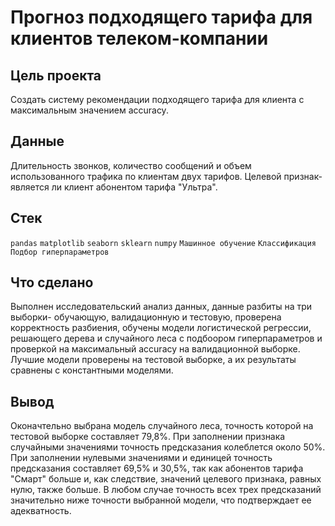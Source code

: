 # Прогноз подходящего тарифа для клиентов телеком-компании
## Цель проекта
Создать систему рекомендации подходящего тарифа для клиента с максимальным значением accuracy.
## Данные
Длительность звонков, количество сообщений и объем использованного трафика по клиентам двух тарифов. Целевой признак- является ли клиент абонентом тарифа "Ультра".
## Стек
`pandas` `matplotlib` `seaborn` `sklearn` `numpy` `Машинное обучение` `Классификация` `Подбор гиперпараметров`
## Что сделано
Выполнен исследовательский анализ данных, данные разбиты на три выборки- обучающую, валидационную и тестовую, проверена корректность разбиения, обучены модели логистической регрессии, решающего дерева и случайного леса с подбоором гиперпараметров и проверкой на максимальный accuracy на валидационной выборке. Лучшие модели проверены на тестовой выборке, а их результаты сравнены с константными моделями.
## Вывод
Оконачтельно выбрана модель случайного леса, точность которой на тестовой выборке составляет 79,8%. При заполнении признака случайными значениями точность предсказания колеблется около 50%. При заполнении нулевыми значениями и единицей точность предсказания составляет 69,5% и 30,5%, так как абонентов тарифа "Смарт" больше и, как следствие, значений целевого признака, равных нулю, также больше. В любом случае точность всех трех предсказаний значительно ниже точности выбранной модели, что подтверждает ее адекватность.
